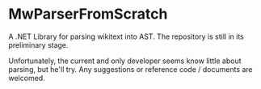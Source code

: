 # MwParserFromScratch

A .NET Library for parsing wikitext into AST. The repository is still in its preliminary stage.

Unfortunately, the current and only developer seems know little about parsing, but he'll try. Any suggestions or reference code / documents are welcomed.